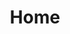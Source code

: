 ---
home: true
title: Home
heroImage: /logo.png
heroImageDark: /logoDark.png
tagline: Coming soon...
actions:
  - text: Github
    link: https://github.com/NIANIANKNIA/NiaServer-Docs
    type: primary
  - text: Start
    link: /en-US/server
    type: secondary
features:
- title: 📝Rules and regulations
  details: No rules and no squares, in order to ensure the normal operation of the server, we have written rules and regulations to maintain the game order of the server!
- title: 📒Play guide
  details: First time to NIA server do not know how to play? Here you can learn how to play by consulting this document!
- title: 📦How to deploy the server
  details: Want to deploy a server like ours? Here are tutorials to help you deploy your servers easily!
footer: Copyright © 2019-2022 NIA Server
---